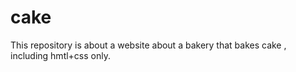 # cake
This repository is about a website about a bakery that bakes cake , including hmtl+css only.
